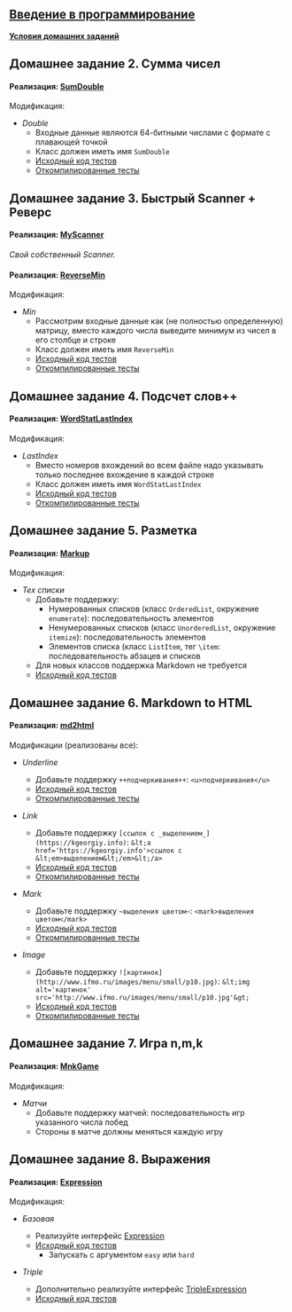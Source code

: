 ## [Введение в программирование](https://github.com/maxim092001/Itmo-University/tree/master/prog-intro-homework)
[**Условия домашних заданий**](http://www.kgeorgiy.info/courses/prog-intro/homeworks.html)

Домашнее задание 2. Сумма чисел
----

#### Реализация: [SumDouble](https://github.com/maxim092001/Itmo-University/tree/master/prog-intro-homework/sumDouble)

Модификация:
* *Double*
    * Входные данные являются 64-битными числами с формате с плавающей точкой
    * Класс должен иметь имя `SumDouble`
    * [Исходный код тестов](https://github.com/maxim092001/Itmo-University/blob/master/prog-intro-homework/sumDouble/SumDoubleTest.java)
    * [Откомпилированные тесты](https://github.com/maxim092001/Itmo-University/blob/master/prog-intro-homework/sumDouble/SumDoubleTest.jar?raw=true)

Домашнее задание 3. Быстрый Scanner + Реверс
----

#### Реализация: [MyScanner](https://github.com/maxim092001/Itmo-University/tree/master/prog-intro-homework/myScanner)

*Свой собственный Scanner.*

#### Реализация: [ReverseMin](https://github.com/maxim092001/Itmo-University/tree/master/prog-intro-homework/reverseMin)

Модификация:
* *Min*
    * Рассмотрим входные данные как (не полностью определенную) матрицу,
      вместо каждого числа выведите минимум из чисел в его столбце и строке
    * Класс должен иметь имя `ReverseMin`
    * [Исходный код тестов](https://github.com/maxim092001/Itmo-University/blob/master/prog-intro-homework/reverseMin/FastReverseMinTest.java)
    * [Откомпилированные тесты](https://github.com/maxim092001/Itmo-University/blob/master/prog-intro-homework/reverseMin/FastReverseMinTest.jar?raw=true)

Домашнее задание 4. Подсчет слов++
----

#### Реализация: [WordStatLastIndex](https://github.com/maxim092001/Itmo-University/tree/master/prog-intro-homework/wordStatLastIndex)

Модификация:
* *LastIndex*
    * Вместо номеров вхождений во всем файле надо указывать
      только последнее вхождение в каждой строке
    * Класс должен иметь имя `WordStatLastIndex`
    * [Исходный код тестов](https://github.com/maxim092001/Itmo-University/blob/master/prog-intro-homework/wordStatLastIndex/WordStatLastIndexTest.java)
    * [Откомпилированные тесты](https://github.com/maxim092001/Itmo-University/blob/master/prog-intro-homework/wordStatLastIndex/WordStatLastIndexTest.jar?raw=true)
    
Домашнее задание 5. Разметка
----

#### Реализация: [Markup](https://github.com/maxim092001/Itmo-University/tree/master/prog-intro-homework/markup)

Модификация:

* *Tex списки*
    * Добавьте поддержку:
      * Нумерованных списков (класс `OrderedList`, окружение `enumerate`): последовательность элементов
      * Ненумерованных списков (класс `UnorderedList`, окружение `itemize`): последовательность элементов
      * Элементов списка (класс `ListItem`, тег `\item`: последовательность абзацев и списков
    * Для новых классов поддержка Markdown не требуется
    * [Исходный код тестов](https://github.com/maxim092001/Itmo-University/blob/master/prog-intro-homework/markup/TexListTest.java)

Домашнее задание 6. Markdown to HTML
----

#### Реализация: [md2html](https://github.com/maxim092001/Itmo-University/tree/master/prog-intro-homework/md2html)

Модификации (реализованы все):

 * *Underline*
    * Добавьте поддержку `++подчеркивания++`: `<u>подчеркивания</u>`
    * [Исходный код тестов](https://github.com/maxim092001/Itmo-University/blob/master/prog-intro-homework/md2html/tests/Md2HtmlUnderlineTest.java)
    * [Откомпилированные тесты](https://github.com/maxim092001/Itmo-University/blob/master/prog-intro-homework/md2html/tests/Md2HtmlUnderlineTest.jar?raw=true)

 * *Link*
    * Добавьте поддержку ```[ссылок с _выделением_](https://kgeorgiy.info)```:
        ```&lt;a href='https://kgeorgiy.info'>ссылок с &lt;em>выделением&lt;/em>&lt;/a>```
    * [Исходный код тестов](https://github.com/maxim092001/Itmo-University/blob/master/prog-intro-homework/md2html/tests/Md2HtmlLinkTest.java)
    * [Откомпилированные тесты](https://github.com/maxim092001/Itmo-University/blob/master/prog-intro-homework/md2html/tests/Md2HtmlLinkTest.jar?raw=true)
 * *Mark*
    * Добавьте поддержку `~выделения цветом~`: `<mark>выделения цветом</mark>`
    * [Исходный код тестов](https://github.com/maxim092001/Itmo-University/blob/master/prog-intro-homework/md2html/tests/Md2HtmlMarkTest.java)
    * [Откомпилированные тесты](https://github.com/maxim092001/Itmo-University/blob/master/prog-intro-homework/md2html/tests/Md2HtmlMarkTest.jar?raw=true)
 * *Image*
    * Добавьте поддержку ```![картинок](http://www.ifmo.ru/images/menu/small/p10.jpg)```:
        ```&lt;img alt='картинок' src='http://www.ifmo.ru/images/menu/small/p10.jpg'&gt;```
    * [Исходный код тестов](https://github.com/maxim092001/Itmo-University/blob/master/prog-intro-homework/md2html/tests/Md2HtmlImageTest.java)
    * [Откомпилированные тесты](https://github.com/maxim092001/Itmo-University/blob/master/prog-intro-homework/md2html/tests/Md2HtmlImageTest.jar?raw=true)

Домашнее задание 7. Игра n,m,k
----

#### Реализация: [MnkGame](https://github.com/maxim092001/Itmo-University/tree/master/prog-intro-homework/markup)

Модификация:
 * *Матчи*
    * Добавьте поддержку матчей: последовательность игр указанного числа побед
    * Стороны в матче должны меняться каждую игру

Домашнее задание 8. Выражения
----

#### Реализация: [Expression](https://github.com/maxim092001/Itmo-University/tree/master/prog-intro-homework/expression)

Модификация:

* *Базовая*
    * Реализуйте интерфейс [Expression](https://github.com/maxim092001/Itmo-University/blob/master/prog-intro-homework/expression/Expression.java)
    * [Исходный код тестов](https://github.com/maxim092001/Itmo-University/blob/master/prog-intro-homework/expression/ExpressionTest.java)
        * Запускать c аргументом `easy` или `hard`

 * *Triple*
    * Дополнительно реализуйте интерфейс [TripleExpression](https://github.com/maxim092001/Itmo-University/blob/master/prog-intro-homework/expression/TripleExpression.java)
    * [Исходный код тестов](https://github.com/maxim092001/Itmo-University/blob/master/prog-intro-homework/expression/TripleExpressionTest.java)
